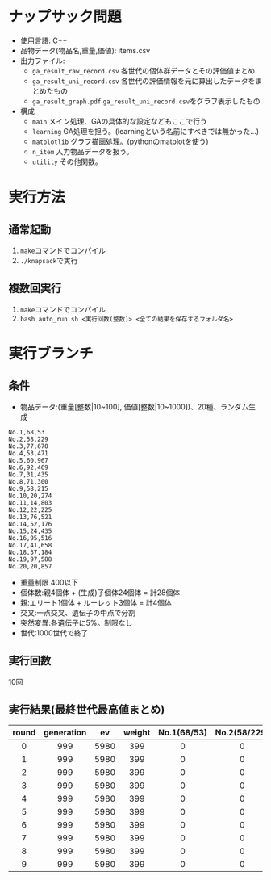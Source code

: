 # ナップサック問題
- 使用言語: C++
- 品物データ(物品名,重量,価値): items.csv
- 出力ファイル:
  - `ga_result_raw_record.csv` 各世代の個体群データとその評価値まとめ
  - `ga_result_uni_record.csv` 各世代の評価情報を元に算出したデータをまとめたもの
  - `ga_result_graph.pdf` `ga_result_uni_record.csv`をグラフ表示したもの
- 構成
  - `main` メイン処理、GAの具体的な設定などもここで行う
  - `learning` GA処理を担う。(learningという名前にすべきでは無かった…)
  - `matplotlib` グラフ描画処理。(pythonのmatplotを使う)
  - `n_item` 入力物品データを扱う。
  - `utility` その他関数。

# 実行方法
## 通常起動
1. `make`コマンドでコンパイル
2. `./knapsack`で実行
## 複数回実行
1. `make`コマンドでコンパイル
2. `bash auto_run.sh <実行回数(整数)> <全ての結果を保存するフォルダ名>`

# 実行ブランチ
## 条件
- 物品データ:(重量[整数|10~100], 価値[整数|10~1000])、20種、ランダム生成
```
No.1,68,53
No.2,58,229
No.3,77,670
No.4,53,471
No.5,60,967
No.6,92,469
No.7,31,435
No.8,71,300
No.9,58,215
No.10,20,274
No.11,14,803
No.12,22,225
No.13,76,521
No.14,52,176
No.15,24,435
No.16,95,516
No.17,41,658
No.18,37,184
No.19,97,588
No.20,20,857
```
- 重量制限 400以下
- 個体数:親4個体 + (生成)子個体24個体 = 計28個体
- 親:エリート1個体 + ルーレット3個体 = 計4個体
- 交叉:一点交叉、遺伝子の中点で分割
- 突然変異:各遺伝子に5%。制限なし
- 世代:1000世代で終了
## 実行回数
10回
## 実行結果(最終世代最高値まとめ)
|round|generation|ev|weight|No.1(68/53)|No.2(58/229)|No.3(77/670)|No.4(53/471)|No.5(60/967)|No.6(92/469)|No.7(31/435)|No.8(71/300)|No.9(58/215)|No.10(20/274)|No.11(14/803)|No.12(22/225)|No.13(76/521)|No.14(52/176)|No.15(24/435)|No.16(95/516)|No.17(41/658)|No.18(37/184)|No.19(97/588)|No.20(20/857)|
|:-:|:-:|:-:|:-:|:-:|:-:|:-:|:-:|:-:|:-:|:-:|:-:|:-:|:-:|:-:|:-:|:-:|:-:|:-:|:-:|:-:|:-:|:-:|:-:|
|0|999|5980|399|0|0|1|1|1|0|1|0|0|1|1|1|0|0|1|0|1|1|0|1|
|1|999|5980|399|0|0|1|1|1|0|1|0|0|1|1|1|0|0|1|0|1|1|0|1|
|2|999|5980|399|0|0|1|1|1|0|1|0|0|1|1|1|0|0|1|0|1|1|0|1|
|3|999|5980|399|0|0|1|1|1|0|1|0|0|1|1|1|0|0|1|0|1|1|0|1|
|4|999|5980|399|0|0|1|1|1|0|1|0|0|1|1|1|0|0|1|0|1|1|0|1|
|5|999|5980|399|0|0|1|1|1|0|1|0|0|1|1|1|0|0|1|0|1|1|0|1|
|6|999|5980|399|0|0|1|1|1|0|1|0|0|1|1|1|0|0|1|0|1|1|0|1|
|7|999|5980|399|0|0|1|1|1|0|1|0|0|1|1|1|0|0|1|0|1|1|0|1|
|8|999|5980|399|0|0|1|1|1|0|1|0|0|1|1|1|0|0|1|0|1|1|0|1|
|9|999|5980|399|0|0|1|1|1|0|1|0|0|1|1|1|0|0|1|0|1|1|0|1|
